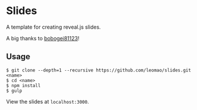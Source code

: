 # Slides

A template for creating reveal.js slides.

A big thanks to [bobogei81123](https://github.com/bobogei81123)!

## Usage

```console
$ git clone --depth=1 --recursive https://github.com/leomao/slides.git <name>
$ cd <name>
$ npm install
$ gulp
```

View the slides at `localhost:3000`.
